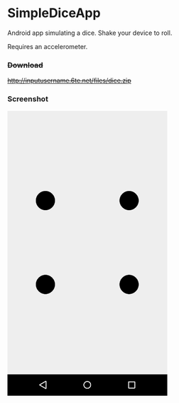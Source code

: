 # SimpleDiceApp
Android app simulating a dice. Shake your device to roll.

Requires an accelerometer.

### ~~Download~~
~~http://inputusername.6te.net/files/dice.zip~~

### Screenshot
![Screenshot](https://raw.githubusercontent.com/InputUsername/SimpleDiceApp/master/Assets/device-2015-04-27-131933.png)
